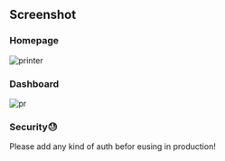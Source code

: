 ## Screenshot
### Homepage
![printer](https://github.com/user-attachments/assets/ae533ea2-53bf-466b-8bd6-30e32c09eaf8)
### Dashboard
![pr](https://github.com/user-attachments/assets/76c4d7e2-0246-437a-9946-44de61dbc5d8)

### Security😓

Please add any kind of auth befor eusing in production!
